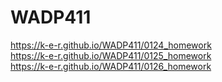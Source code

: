 # WADP411

https://k-e-r.github.io/WADP411/0124_homework<br>
https://k-e-r.github.io/WADP411/0125_homework<br>
https://k-e-r.github.io/WADP411/0126_homework<br>
